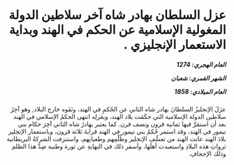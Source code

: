 <h1 dir="rtl">عزل السلطان بهادر شاه آخر سلاطين الدولة المغولية الإسلامية عن الحكم في الهند وبداية الاستعمار الإنجليزي .</h1>

<h5 dir="rtl">العام الهجري:  1274

الشهر القمري: شعبان

العام الميلادي: 1858</h5>

<p dir="rtl">عزَلَ الإنجليزُ السلطانَ بهادر شاه الثاني عن الحُكمِ في الهند، ونَفَوه خارج البلاد, وهو آخِرُ سلاطين الدولة الإسلامية التي حكَمَت بلاد الهند، وبعَزلِه انتهى الحكمُ الإسلامي في الهند بعد أن استمَرَّ فيها ثمانية قرون ونصف قرن. كما يعتبر بهادرُ شاه الثاني آخِرَ حكام بني تيمور في الهند، وقد استمر حُكمُ بني تيمور في الهند قرابةَ ثلاثة قرون، وباستعمار الإنجليز بلادَ الهند عانت الهند من تعسُّفِ الإنجليز وظُلْمِهم وطغيانِهم، واستنزفت الشركةُ البريطانية ثرواتِ هذه البلادِ واستعبدت أهلَها، وأسفر ذلك في النهايةِ عن ثورة وطنية ضِدَّ هذا الظلم وذلك الإجحافِ.</p></br>
